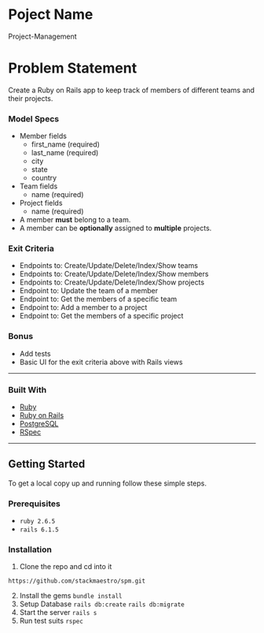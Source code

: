 # Poject Name
Project-Management


# Problem Statement
Create a Ruby on Rails app to keep track of members of different teams and their projects.

### Model Specs
* Member fields
  * first_name (required)
  * last_name (required)
  * city
  * state
  * country
* Team fields
  * name (required)
* Project fields
  * name (required)
* A member **must** belong to a team.
* A member can be **optionally** assigned to **multiple** projects.

### Exit Criteria
* Endpoints to: Create/Update/Delete/Index/Show teams
* Endpoints to: Create/Update/Delete/Index/Show members
* Endpoints to: Create/Update/Delete/Index/Show projects
* Endpoint to: Update the team of a member
* Endpoint to: Get the members of a specific team
* Endpoint to: Add a member to a project
* Endpoint to: Get the members of a specific project

### Bonus
* Add tests
* Basic UI for the exit criteria above with Rails views

------------



### Built With

* [Ruby](https://www.ruby-lang.org/en/)
* [Ruby on Rails](https://rubyonrails.org/)
* [PostgreSQL](https://www.postgresql.org/)
* [RSpec](https://github.com/rspec/rspec-rails)

------------

## Getting Started

To get a local copy up and running follow these simple steps.

### Prerequisites

* `ruby 2.6.5`
* `rails 6.1.5`

### Installation

1. Clone the repo and cd into it
```
https://github.com/stackmaestro/spm.git
```
2. Install the gems
`bundle install`
3. Setup Database
`rails db:create`
`rails db:migrate`
3. Start the server
`rails s`
4. Run test suits
`rspec`
